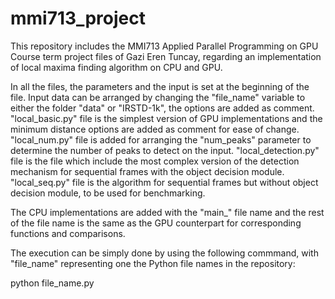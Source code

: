 # mmi713_project

This repository includes the MMI713 Applied Parallel Programming on GPU Course term project files of Gazi Eren Tuncay, regarding an implementation of local maxima finding algorithm on CPU and GPU.

In all the files, the parameters and the input is set at the beginning of the file. Input data can be arranged by changing the "file_name" variable to either the folder "data" or "IRSTD-1k", the options are added as comment. 
"local_basic.py" file is the simplest version of GPU implementations and the minimum distance options are added as comment for ease of change.
"local_num.py" file is added for arranging the "num_peaks" parameter to determine the number of peaks to detect on the input.
"local_detection.py" file is the file which include the most complex version of the detection mechanism for sequential frames with the object decision module.
"local_seq.py" file is the algorithm for sequential frames but without object decision module, to be used for benchmarking.

The CPU implementations are added with the "main_" file name and the rest of the file name is the same as the GPU counterpart for corresponding functions and comparisons.

The execution can be simply done by using the following commmand, with "file_name" representing one the Python file names in the repository:

python file_name.py
